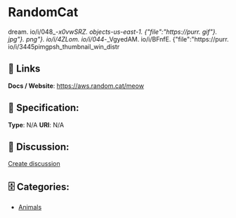 # RandomCat


dream. io\/i\/048_-_x0vwSRZ. objects-us-east-1.  {"file":"https:\/\/purr. gif"}. jpg"}. png"}. io\/i\/4ZLom. io\/i\/044_-_VgyedAM. io\/i\/BFnfE. {"file":"https:\/\/purr. io\/i\/3445pimgpsh_thumbnail_win_distr

##  🔗 Links
**Docs / Website**: https://aws.random.cat/meow

## 🧬 Specification:
**Type**: N/A
**URI**: N/A

## 💬 Discussion:
[Create discussion](https://github.com/apis-list/apis-list/discussions/new)

## 🗄️ Categories:
- [Animals](https://github.com/apis-list/apis-list#animals)







